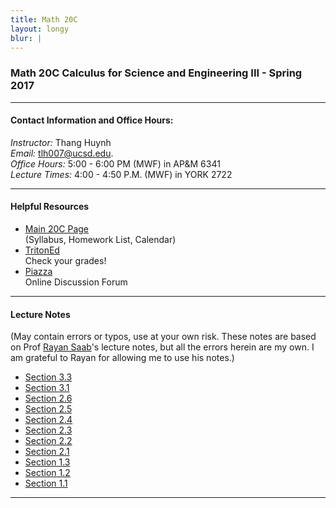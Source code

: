 ```yaml
---
title: Math 20C
layout: longy
blur: |
---
```

### Math 20C Calculus for Science and Engineering III - Spring 2017  

---

#### Contact Information and Office Hours:  

*Instructor:* Thang Huynh  
*Email:* [tlh007@ucsd.edu][email].    
*Office Hours:* 5:00 - 6:00 PM (MWF) in AP&M 6341  
*Lecture Times:* 4:00 - 4:50 P.M. (MWF)	in YORK 2722


[email]: mailto:tlh007@ucsd.edu


---  

#### Helpful Resources  

  - [Main 20C Page][math20c]  
    (Syllabus, Homework List, Calendar)  
  - [TritonEd][tritoned]  
    Check your grades!  
  - [Piazza][piazza]  
    Online Discussion Forum  
  
[math20c]:http://www.math.ucsd.edu/~abowers/20c/index.html
[tritoned]:https://tritoned.ucsd.edu
[piazza]:https://piazza.com/ucsd

---

#### Lecture Notes  
(May contain errors or typos, use at your own risk. These notes are based on Prof [Rayan Saab][RS]'s lecture notes, but all the errors herein are my own. I am grateful to Rayan for allowing me to use his notes.)

  - [Section 3.3][section3.3]
  - [Section 3.1][section3.1]
  - [Section 2.6][section2.6]
  - [Section 2.5][section2.5]
  - [Section 2.4][section2.4]
  - [Section 2.3][section2.3]
  - [Section 2.2][section2.2]
  - [Section 2.1][section2.1]
  - [Section 1.3][section1.3]
  - [Section 1.2][section1.2]
  - [Section 1.1][section1.1]

[section3.3]:http://thanghuynh.org/teaching/Section3_3.pdf
[section3.1]:http://thanghuynh.org/teaching/Section3_1.pdf
[section2.6]:http://thanghuynh.org/teaching/Section2_6.pdf
[section2.5]:http://thanghuynh.org/teaching/Section2_5.pdf
[section2.4]:http://thanghuynh.org/teaching/Section2_4.pdf
[section2.3]:http://thanghuynh.org/teaching/Section2_3.pdf
[section2.2]:http://thanghuynh.org/teaching/Section2_2.pdf
[section2.1]:http://thanghuynh.org/teaching/Section2_1.pdf
[section1.3]:http://thanghuynh.org/teaching/Section1_3.pdf
[section1.2]:http://thanghuynh.org/teaching/Section1_2.pdf
[section1.1]:http://thanghuynh.org/teaching/Section1_1.pdf
[RS]:http://www.math.ucsd.edu/~rsaab/  

---  






